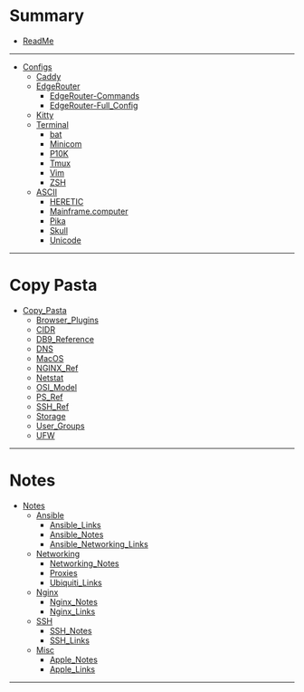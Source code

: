 # Summary

-   [ReadMe](README.md)

* * *

-   [Configs](Configs/README.md)
    -   [Caddy](Configs/Caddy_conf.md)
    -   [EdgeRouter](Configs/EdgeRouter/README.md)
        -   [EdgeRouter-Commands](Configs/EdgeRouter/EdgeRouter_Commands.md)
        -   [EdgeRouter-Full_Config](Configs/EdgeRouter/EdgeRouter_Config.md)
    -   [Kitty](Configs/kitty_conf.md)
    -   [Terminal](Configs/Terminal/README.md)
        -   [bat](Configs/Terminal/bat_config.md)
        -   [Minicom](Configs/Terminal/Minicom.md)
        -   [P10K](Configs/Terminal/p10k.md)
        -   [Tmux](Configs/Terminal/tmux_conf.md)
        -   [Vim](Configs/Terminal/vimrc.md)
        -   [ZSH](Configs/Terminal/zshrc.md)
    -   [ASCII](Configs/Terminal/ASCII/README.md)
        <!-- -   [Anime](Configs/Terminal/ASCII/Anime.md) -->
        -   [HERETIC](Configs/Terminal/ASCII/HERETIC.md)
        -   [Mainframe.computer](Configs/Terminal/ASCII/Mainframe_Animated.md)
        -   [Pika](Configs/Terminal/ASCII/pika_full.md)
        -   [Skull](Configs/Terminal/ASCII/Skull.md)
            <!-- -   [SBob](Configs/Terminal/ASCII/Sbob.md) -->
        -   [Unicode](Configs/Terminal/ASCII/Unicode.md)

* * *

# Copy Pasta

-   [Copy_Pasta](Copy_Pasta/README.md)
    -   [Browser_Plugins](Copy_Pasta/Browsers.md)
    -   [CIDR](Copy_Pasta/CIDR_Subnets.md)
    -   [DB9_Reference](Copy_Pasta/DB9_Ref.md)
    -   [DNS](Copy_Pasta/DNS.md)
    -   [MacOS](Copy_Pasta/MacOS.md)
    -   [NGINX_Ref](Copy_Pasta/NGINX_Ref.md)
    -   [Netstat](Copy_Pasta/Netstat_Ref.md)
    -   [OSI_Model](Copy_Pasta/OSI.md)
    -   [PS_Ref](Copy_Pasta/ps_Ref.md)
    -   [SSH_Ref](Copy_Pasta/SSH_Ref.md)
    -   [Storage](Copy_Pasta/Storage.md)
    -   [User_Groups](Copy_Pasta/Users_Groups.md)
    -   [UFW](Copy_Pasta/UFW.md)

* * *

# Notes

-   [Notes](Notes/README.md)
    -   [Ansible](Notes/Ansible/README.md)
        -   [Ansible_Links](Notes/Ansible/Ansible_Links.md)
        -   [Ansible_Notes](Notes/Ansible/Ansible_Notes.md)
        -   [Ansible_Networking_Links](Notes/Ansible/Ansible_Networking_Links.md)
    -   [Networking](Notes/Networking/README.md)
        -   [Networking_Notes](Notes/Networking/Networking_Notes.md)
        -   [Proxies](Notes/Networking/Proxy_Notes.md)
        -   [Ubiquiti_Links](Notes/Networking/Ubiquiti.md)
    -   [Nginx](Notes/Nginx/README.md)
        -   [Nginx_Notes](Notes/Nginx/Nginx_Notes.md)
        -   [Nginx_Links](Notes/Nginx/Nginx_Links.md)
    -   [SSH](Notes/SSH/README.md)
        -   [SSH_Notes](Notes/SSH/SSH_Notes.md)
        -   [SSH_Links](Notes/SSH/SSH_Links.md)
    -   [Misc](Notes/Misc/README.md)
        -   [Apple_Notes](Notes/Misc/Apple_Notes.md)
        -   [Apple_Links](Notes/Misc/Apple_Links.md)

* * *
